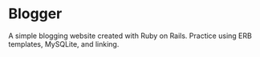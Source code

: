 # Blogger

A simple blogging website created with Ruby on Rails. Practice using ERB templates, MySQLite, and linking.